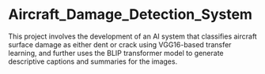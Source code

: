 # Aircraft_Damage_Detection_System
This project involves the development of an AI system that classifies aircraft surface damage as either dent or crack using VGG16-based transfer learning, and further uses the BLIP transformer model to generate descriptive captions and summaries for the images.
